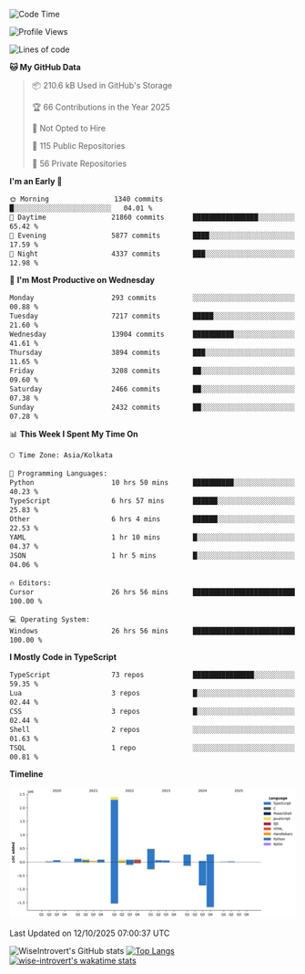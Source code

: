 <!--START_SECTION:waka-->
![Code Time](http://img.shields.io/badge/Code%20Time-4%2C378%20hrs%205%20mins-blue)

![Profile Views](http://img.shields.io/badge/Profile%20Views-0-blue)

![Lines of code](https://img.shields.io/badge/From%20Hello%20World%20I%27ve%20Written-4.2%20million%20lines%20of%20code-blue)

**🐱 My GitHub Data** 

> 📦 210.6 kB Used in GitHub's Storage 
 > 
> 🏆 66 Contributions in the Year 2025
 > 
> 🚫 Not Opted to Hire
 > 
> 📜 115 Public Repositories 
 > 
> 🔑 56 Private Repositories 
 > 
**I'm an Early 🐤** 

```text
🌞 Morning                1340 commits        █░░░░░░░░░░░░░░░░░░░░░░░░   04.01 % 
🌆 Daytime                21860 commits       ████████████████░░░░░░░░░   65.42 % 
🌃 Evening                5877 commits        ████░░░░░░░░░░░░░░░░░░░░░   17.59 % 
🌙 Night                  4337 commits        ███░░░░░░░░░░░░░░░░░░░░░░   12.98 % 
```
📅 **I'm Most Productive on Wednesday** 

```text
Monday                   293 commits         ░░░░░░░░░░░░░░░░░░░░░░░░░   00.88 % 
Tuesday                  7217 commits        █████░░░░░░░░░░░░░░░░░░░░   21.60 % 
Wednesday                13904 commits       ██████████░░░░░░░░░░░░░░░   41.61 % 
Thursday                 3894 commits        ███░░░░░░░░░░░░░░░░░░░░░░   11.65 % 
Friday                   3208 commits        ██░░░░░░░░░░░░░░░░░░░░░░░   09.60 % 
Saturday                 2466 commits        ██░░░░░░░░░░░░░░░░░░░░░░░   07.38 % 
Sunday                   2432 commits        ██░░░░░░░░░░░░░░░░░░░░░░░   07.28 % 
```


📊 **This Week I Spent My Time On** 

```text
🕑︎ Time Zone: Asia/Kolkata

💬 Programming Languages: 
Python                   10 hrs 50 mins      ██████████░░░░░░░░░░░░░░░   40.23 % 
TypeScript               6 hrs 57 mins       ██████░░░░░░░░░░░░░░░░░░░   25.83 % 
Other                    6 hrs 4 mins        ██████░░░░░░░░░░░░░░░░░░░   22.53 % 
YAML                     1 hr 10 mins        █░░░░░░░░░░░░░░░░░░░░░░░░   04.37 % 
JSON                     1 hr 5 mins         █░░░░░░░░░░░░░░░░░░░░░░░░   04.06 % 

🔥 Editors: 
Cursor                   26 hrs 56 mins      █████████████████████████   100.00 % 

💻 Operating System: 
Windows                  26 hrs 56 mins      █████████████████████████   100.00 % 
```

**I Mostly Code in TypeScript** 

```text
TypeScript               73 repos            ███████████████░░░░░░░░░░   59.35 % 
Lua                      3 repos             █░░░░░░░░░░░░░░░░░░░░░░░░   02.44 % 
CSS                      3 repos             █░░░░░░░░░░░░░░░░░░░░░░░░   02.44 % 
Shell                    2 repos             ░░░░░░░░░░░░░░░░░░░░░░░░░   01.63 % 
TSQL                     1 repo              ░░░░░░░░░░░░░░░░░░░░░░░░░   00.81 % 
```



**Timeline**

![Lines of Code chart](https://raw.githubusercontent.com/wise-introvert/wise-introvert/master/assets/bar_graph.png)


 Last Updated on 12/10/2025 07:00:37 UTC
<!--END_SECTION:waka-->

![WiseIntrovert's GitHub stats](https://github-readme-stats.vercel.app/api?username=wise-introvert&count_private=true&show_icons=true)
[![Top Langs](https://github-readme-stats.vercel.app/api/top-langs/?username=wise-introvert&langs_count=10)](https://github.com/anuraghazra/github-readme-stats)
[![wise-introvert's wakatime stats](https://github-readme-stats.vercel.app/api/wakatime?username=wiseintrovert)](https://github.com/anuraghazra/github-readme-stats)
